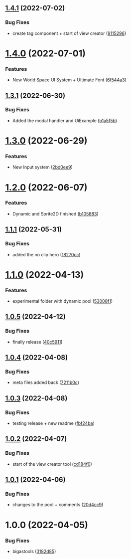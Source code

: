 ## [1.4.1](https://github.com/bigasdev/com.bigasdev.bigastools/compare/v1.4.0...v1.4.1) (2022-07-02)


### Bug Fixes

* create tag component + start of view creator ([9115296](https://github.com/bigasdev/com.bigasdev.bigastools/commit/91152967094a75651d41d798dc5a4e7298829afc))

# [1.4.0](https://github.com/bigasdev/com.bigasdev.bigastools/compare/v1.3.1...v1.4.0) (2022-07-01)


### Features

* New World Space UI System + Ultimate Font ([6f544a3](https://github.com/bigasdev/com.bigasdev.bigastools/commit/6f544a30ca97b4b2cb50464ee347ef3f8ee98223))

## [1.3.1](https://github.com/bigasdev/com.bigasdev.bigastools/compare/v1.3.0...v1.3.1) (2022-06-30)


### Bug Fixes

* Added the modal handler and UiExample ([b1a5f5b](https://github.com/bigasdev/com.bigasdev.bigastools/commit/b1a5f5b869cba3d514479d028d470eee34f56d32))

# [1.3.0](https://github.com/bigasdev/com.bigasdev.bigastools/compare/v1.2.0...v1.3.0) (2022-06-29)


### Features

* New Input system ([2bd0ee9](https://github.com/bigasdev/com.bigasdev.bigastools/commit/2bd0ee9ae3fa66716ce39b97358a6f8fd952bb98))

# [1.2.0](https://github.com/bigasdev/com.bigasdev.bigastools/compare/v1.1.1...v1.2.0) (2022-06-07)


### Features

* Dynamic and Sprite2D finished ([b105883](https://github.com/bigasdev/com.bigasdev.bigastools/commit/b10588330aaa2ebe33f630d9776c0ee417f3ec84))

## [1.1.1](https://github.com/bigasdev/com.bigasdev.bigastools/compare/v1.1.0...v1.1.1) (2022-05-31)


### Bug Fixes

* added the no clip hero ([18270cc](https://github.com/bigasdev/com.bigasdev.bigastools/commit/18270cc07ae29184a69b63130eb2f6e499b67b8b))

# [1.1.0](https://github.com/bigasdev/com.bigasdev.bigastools/compare/v1.0.5...v1.1.0) (2022-04-13)


### Features

* experimental folder with dynamic pool ([53008f1](https://github.com/bigasdev/com.bigasdev.bigastools/commit/53008f193fb63cf6260139fc5107b2b72c43e70a))

## [1.0.5](https://github.com/bigasdev/com.bigasdev.bigastools/compare/v1.0.4...v1.0.5) (2022-04-12)


### Bug Fixes

* finally release ([40c5911](https://github.com/bigasdev/com.bigasdev.bigastools/commit/40c59117c238e9e08364d28279dc8fdaeaa869e6))

## [1.0.4](https://github.com/bigasdev/com.bigasdev.bigastools/compare/v1.0.3...v1.0.4) (2022-04-08)


### Bug Fixes

* meta files added back ([7211b0c](https://github.com/bigasdev/com.bigasdev.bigastools/commit/7211b0ce6bcd9d613f4fad691a8a1c6b60181d39))

## [1.0.3](https://github.com/bigasdev/com.bigasdev.bigastools/compare/v1.0.2...v1.0.3) (2022-04-08)


### Bug Fixes

* testing release + new readme ([fbf24ba](https://github.com/bigasdev/com.bigasdev.bigastools/commit/fbf24ba4fc42001f0f959de9744f82fa0ceec8db))

## [1.0.2](https://github.com/bigasdev/com.bigasdev.bigastools/compare/v1.0.1...v1.0.2) (2022-04-07)


### Bug Fixes

* start of the view creator tool ([cd184f0](https://github.com/bigasdev/com.bigasdev.bigastools/commit/cd184f0d00f585827f1a3cefb036c4c7fe52bdeb))

## [1.0.1](https://github.com/bigasdev/com.bigasdev.bigastools/compare/v1.0.0...v1.0.1) (2022-04-06)


### Bug Fixes

* changes to the pool + comments ([20d4cc9](https://github.com/bigasdev/com.bigasdev.bigastools/commit/20d4cc9e93b9bfae94e82f42ed56de9ed132683f))

# 1.0.0 (2022-04-05)


### Bug Fixes

* bigastools ([3182d85](https://github.com/bigasdev/com.bigasdev.bigastools/commit/3182d856e51452c1eca198c99a288e1f710497d6))
